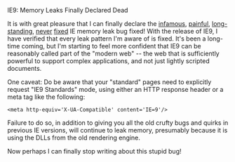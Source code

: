 IE9: Memory Leaks Finally Declared Dead

It is with great pleasure that I can finally declare the [infamous][leaks],
[painful][drip], [long-standing][moreleaks], [never][stillleaks]
[fixed][ie8leaks] IE memory leak bug fixed! With the release of IE9, I have
verified that every leak pattern I'm aware of is fixed. It's been a long-time
coming, but I'm starting to feel more confident that IE9 can be reasonably
called part of the "modern web" -- the web that is sufficiently powerful to
support complex applications, and not just lightly scripted documents.

One caveat: Do be aware that your "standard" pages need to explicitly request
"IE9 Standards" mode, using either an HTTP response header or a meta tag like
the following:

    <meta http-equiv='X-UA-Compatible' content='IE=9'/>

Failure to do so, in addition to giving you all the old crufty bugs and quirks
in previous IE versions, will continue to leak memory, presumably because it is
using the DLLs from the old rendering engine.

Now perhaps I can finally stop writing about this stupid bug!

[leaks]: http://blog.j15r.com/2005/01/dhtml-leaks-like-sieve.html
[drip]: http://blog.j15r.com/2005/05/drip-ie-leak-detector.html
[moreleaks]: http://blog.j15r.com/2005/06/another-word-or-two-on-memory-leaks.html
[stillleaks]: http://blog.j15r.com/2007/09/ies-memory-leak-fix-greatly-exaggerated.html
[ie8leaks]: http://blog.j15r.com/2009/07/memory-leaks-in-ie8.html

